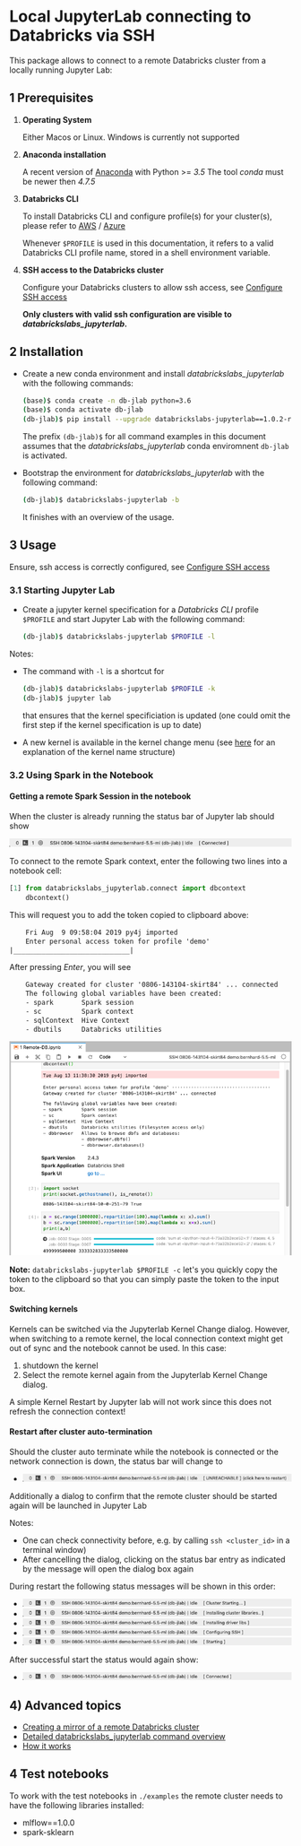 # Local JupyterLab connecting to Databricks via SSH

This package allows to connect to a remote Databricks cluster from a locally running Jupyter Lab:

## 1 Prerequisites

1. **Operating System**

    Either Macos or Linux. Windows is currently not supported

2. **Anaconda installation**
    
    A recent version of [Anaconda](https://www.anaconda.com/distribution) with Python >= *3.5*
    The tool *conda* must be newer then *4.7.5*

3. **Databricks CLI**

    To install Databricks CLI and configure profile(s) for your cluster(s), please refer to [AWS](https://docs.databricks.com/user-guide/dev-tools/databricks-cli.html) / [Azure](https://docs.azuredatabricks.net/user-guide/dev-tools/databricks-cli.html)

    Whenever `$PROFILE` is used in this documentation, it refers to a valid Databricks CLI profile name, stored in a shell environment variable.

4. **SSH access to the Databricks cluster**

    Configure your Databricks clusters to allow ssh access, see [Configure SSH access](docs/ssh-configurations.md)

    **Only clusters with valid ssh configuration are visible to *databrickslabs_jupyterlab*.** 

## 2 Installation

- Create a new conda environment and install *databrickslabs_jupyterlab* with the following commands:

    ```bash
    (base)$ conda create -n db-jlab python=3.6
    (base)$ conda activate db-jlab
    (db-jlab)$ pip install --upgrade databrickslabs-jupyterlab==1.0.2-rc5
    ```

    The prefix `(db-jlab)$` for all command examples in this document assumes that the *databrickslabs_jupyterlab* conda enviromnent `db-jlab` is activated.

- Bootstrap the environment for *databrickslabs_jupyterlab* with the following command:

    ```bash
    (db-jlab)$ databrickslabs-jupyterlab -b
    ```

    It finishes with an overview of the usage.

    

## 3 Usage

Ensure, ssh access is correctly configured, see [Configure SSH access](docs/ssh-configurations.md)

### 3.1 Starting Jupyter Lab

- Create a jupyter kernel specification for a *Databricks CLI* profile `$PROFILE` and start Jupyter Lab with the following command:

    ```bash
    (db-jlab)$ databrickslabs-jupyterlab $PROFILE -l
    ```

Notes:

- The command with `-l` is a shortcut for 

    ```bash
    (db-jlab)$ databrickslabs-jupyterlab $PROFILE -k
    (db-jlab)$ jupyter lab
    ```
    
    that ensures that the kernel specificiation is updated (one could omit the first step if the kernel specification is up to date)
- A new kernel is available in the kernel change menu (see [here](docs/kernel-name.md) for an explanation of the kernel name structure)

### 3.2 Using Spark in the Notebook

#### Getting a remote Spark Session in the notebook

When the cluster is already running the status bar of Jupyter lab should show

![kernel ready](docs/connected.png)

To connect to the remote Spark context, enter the following two lines into a notebook cell:

```python
[1] from databrickslabs_jupyterlab.connect import dbcontext
    dbcontext()
```

This will request you to add the token copied to clipboard above:

```text
    Fri Aug  9 09:58:04 2019 py4j imported
    Enter personal access token for profile 'demo' |_____________________________|
```

After pressing *Enter*, you will see

```text
    Gateway created for cluster '0806-143104-skirt84' ... connected
    The following global variables have been created:
    - spark       Spark session
    - sc          Spark context
    - sqlContext  Hive Context
    - dbutils     Databricks utilities
```

![Overview](docs/overview.png)

**Note:** `databrickslabs-jupyterlab $PROFILE -c` let's you quickly copy the token to the clipboard so that you can simply paste the token to the input box.

#### Switching kernels

Kernels can be switched via the Jupyterlab Kernel Change dialog. However, when switching to a remote kernel, the local connection context might get out of sync and the notebook cannot be used. In this case:

1. shutdown the kernel
2. Select the remote kernel again from the Jupyterlab Kernel Change dialog. 

A simple Kernel Restart by Jupyter lab will not work since this does not refresh the connection context!

#### Restart after cluster auto-termination

Should the cluster auto terminate while the notebook is connected or the network connection is down, the status bar will change to

- ![kernel disconnected](docs/cluster-unreachable.png)

Additionally a dialog to confirm that the remote cluster should be started again will be launched in Jupyter Lab 

Notes: 

- One can check connectivity before, e.g. by calling `ssh <cluster_id>` in a terminal window)
- After cancelling the dialog, clicking on the status bar entry as indicated by the message will open the dialog box again

During restart the following status messages will be shown in this order:

- ![cluster-starting](docs/cluster-starting.png)
- ![installing-cluster-libs](docs/installing-cluster-libs.png)
- ![installing-driver-libs](docs/installing-driver-libs.png)
- ![configure-ssh](docs/configure-ssh.png)
- ![starting](docs/starting.png)

After successful start the status would again show:

- ![kernel ready](docs/connected.png)


## 4) Advanced topics

- [Creating a mirror of a remote Databricks cluster](docs/mirrored-environment.md)
- [Detailed databrickslabs_jupyterlab command overview](docs/details.md)
- [How it works](docs/how-it-works.md)

## 4 Test notebooks

To work with the test notebooks in `./examples` the remote cluster needs to have the following libraries installed:

- mlflow==1.0.0
- spark-sklearn
